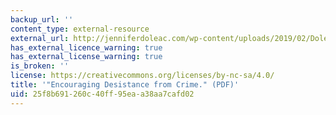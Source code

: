 ```yaml
---
backup_url: ''
content_type: external-resource
external_url: http://jenniferdoleac.com/wp-content/uploads/2019/02/Doleac_Desistance_Feb2019.pdf
has_external_licence_warning: true
has_external_license_warning: true
is_broken: ''
license: https://creativecommons.org/licenses/by-nc-sa/4.0/
title: '"Encouraging Desistance from Crime." (PDF)'
uid: 25f8b691-260c-40ff-95ea-a38aa7cafd02
---
```

